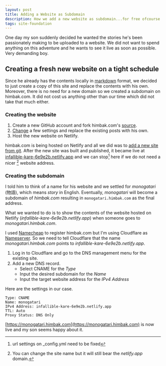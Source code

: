```yaml
---
layout: post
title: Adding a Website as Subdomain
description: How we add a new website as subdomain...for free ofcourse
tags: site-foundation
---
```


One day my son suddenly decided he wanted the stories he's been passionately making to be uploaded to a website. We did not want to spend anything on this adventure and he wants to see it live as soon as possible. Very demanding boy.

## Creating a fresh new website on a tight schedule

Since he already has the contents locally in [markdown](https://en.wikipedia.org/wiki/Markdown) format, we decided to just create a copy of this site and replace the contents with his own. Moreover, there is no need for a new domain so we created a subdomain on himbak.com. It did not cost us anything other than our time which did not take that much either.

### Creating the website

1. Create a new GitHub account and fork himbak.com's [source](https://github.com/roweldelrosario/roweldelrosario.github.io).
2. [Change](https://github.com/rj1delrosario/monogatari/commit/b44e7166430e448b82d12f484fdfb7f7d6fc51ad) a few settings and replace the existing posts with his own.
3. Host the new website on Netlify.

himbak.com is being hosted on Netlify and all we did was to [add a new site from git](https://www.netlify.com/blog/2016/09/29/a-step-by-step-guide-deploying-on-netlify/). After the new site was built and published, it became live at [infallible-kare-6e9e2b.netlify.app](https://infallible-kare-6e9e2b.netlify.app) and we can stop[^1] here if we do not need a nicer [^2] website address.

[^1]: url settings on _config.yml need to be fixed
[^2]: You can change the site name but it will still bear the *netlify.app* domain.

### Creating the subdomain

I told him to think of a name for his website and we settled for *monogatari* (物語), which means *story* in English. Eventually, *monogatari* will become a subdomain of *himbak.com* resulting in ```monogatari.himbak.com``` as the final address.

What we wanted to do is to show the contents of the website hosted on Netlify (*infallible-kare-6e9e2b.netlify.app*) when someone goes to *monogatari.himbak.com*.

I used [Namecheap](https://namecheap.pxf.io/VPgA3) to register himbak.com but I'm using Cloudflare as [Nameserver](https://en.wikipedia.org/wiki/Name_server). So we need to tell Cloudflare that the name *monogatari.himbak.com* points to *infallible-kare-6e9e2b.netlify.app*.

1. Log in to Cloudflare and go to the DNS management menu for the existing site.
2. Add a new DNS record.
	- Select CNAME for the *Type*
	- Input the desired subdomain for the *Name*
	- Input the target website address for the *IPv4 Address*

Here are the settings in our case.
```
Type: CNAME
Name: monogatari
IPv4 Address: infallible-kare-6e9e2b.netlify.app
TTL: Auto
Proxy Status: DNS Only
```

[https://monogatari.himbak.com](https://monogatari.himbak.com) is now live and my son seems happy about it.



